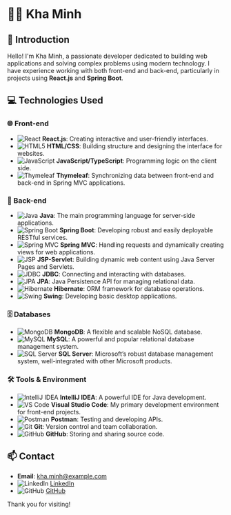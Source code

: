 # 🧑‍💻 Kha Minh

## 📜 Introduction
Hello! I'm Kha Minh, a passionate developer dedicated to building web applications and solving complex problems using modern technology. I have experience working with both front-end and back-end, particularly in projects using **React.js** and **Spring Boot**.

## 💻 Technologies Used

### 🌐 Front-end
- ![React](https://img.shields.io/badge/React-20232A?style=for-the-badge&logo=react&logoColor=61DAFB) **React.js**: Creating interactive and user-friendly interfaces.
- ![HTML5](https://img.shields.io/badge/HTML5-E34F26?style=for-the-badge&logo=html5&logoColor=white) **HTML/CSS**: Building structure and designing the interface for websites.
- ![JavaScript](https://img.shields.io/badge/JavaScript-F7DF1E?style=for-the-badge&logo=javascript&logoColor=black) **JavaScript/TypeScript**: Programming logic on the client side.
- ![Thymeleaf](https://img.shields.io/badge/Thymeleaf-005F0F?style=for-the-badge&logo=thymeleaf&logoColor=white) **Thymeleaf**: Synchronizing data between front-end and back-end in Spring MVC applications.

### 🚀 Back-end
- ![Java](https://img.shields.io/badge/Java-007396?style=for-the-badge&logo=java&logoColor=white) **Java**: The main programming language for server-side applications.
- ![Spring Boot](https://img.shields.io/badge/Spring%20Boot-6DB33F?style=for-the-badge&logo=spring-boot&logoColor=white) **Spring Boot**: Developing robust and easily deployable RESTful services.
- ![Spring MVC](https://img.shields.io/badge/Spring%20MVC-6DB33F?style=for-the-badge&logo=spring&logoColor=white) **Spring MVC**: Handling requests and dynamically creating views for web applications.
- ![JSP](https://img.shields.io/badge/JSP-FF5722?style=for-the-badge&logo=java&logoColor=white) **JSP-Servlet**: Building dynamic web content using Java Server Pages and Servlets.
- ![JDBC](https://img.shields.io/badge/JDBC-007396?style=for-the-badge&logo=java&logoColor=white) **JDBC**: Connecting and interacting with databases.
- ![JPA](https://img.shields.io/badge/JPA-007396?style=for-the-badge&logo=java&logoColor=white) **JPA**: Java Persistence API for managing relational data.
- ![Hibernate](https://img.shields.io/badge/Hibernate-59666C?style=for-the-badge&logo=hibernate&logoColor=white) **Hibernate**: ORM framework for database operations.
- ![Swing](https://img.shields.io/badge/Swing-007396?style=for-the-badge&logo=java&logoColor=white) **Swing**: Developing basic desktop applications.

### 🗄️ Databases
- ![MongoDB](https://img.shields.io/badge/MongoDB-4EA94B?style=for-the-badge&logo=mongodb&logoColor=white) **MongoDB**: A flexible and scalable NoSQL database.
- ![MySQL](https://img.shields.io/badge/MySQL-4479A1?style=for-the-badge&logo=mysql&logoColor=white) **MySQL**: A powerful and popular relational database management system.
- ![SQL Server](https://img.shields.io/badge/SQL%20Server-CC2927?style=for-the-badge&logo=microsoft-sql-server&logoColor=white) **SQL Server**: Microsoft’s robust database management system, well-integrated with other Microsoft products.

### 🛠️ Tools & Environment
- ![IntelliJ IDEA](https://img.shields.io/badge/IntelliJ%20IDEA-000000?style=for-the-badge&logo=intellij-idea&logoColor=white) **IntelliJ IDEA**: A powerful IDE for Java development.
- ![VS Code](https://img.shields.io/badge/VS%20Code-007ACC?style=for-the-badge&logo=visual-studio-code&logoColor=white) **Visual Studio Code**: My primary development environment for front-end projects.
- ![Postman](https://img.shields.io/badge/Postman-FF6C37?style=for-the-badge&logo=postman&logoColor=white) **Postman**: Testing and developing APIs.
- ![Git](https://img.shields.io/badge/Git-F05032?style=for-the-badge&logo=git&logoColor=white) **Git**: Version control and team collaboration.
- ![GitHub](https://img.shields.io/badge/GitHub-181717?style=for-the-badge&logo=github&logoColor=white) **GitHub**: Storing and sharing source code.

## 📫 Contact
- **Email**: kha.minh@example.com
- ![LinkedIn](https://img.shields.io/badge/LinkedIn-0A66C2?style=for-the-badge&logo=linkedin&logoColor=white) [LinkedIn](https://www.linkedin.com/in/khaminh)
- ![GitHub](https://img.shields.io/badge/GitHub-181717?style=for-the-badge&logo=github&logoColor=white) [GitHub](https://github.com/khaminh)

Thank you for visiting!
